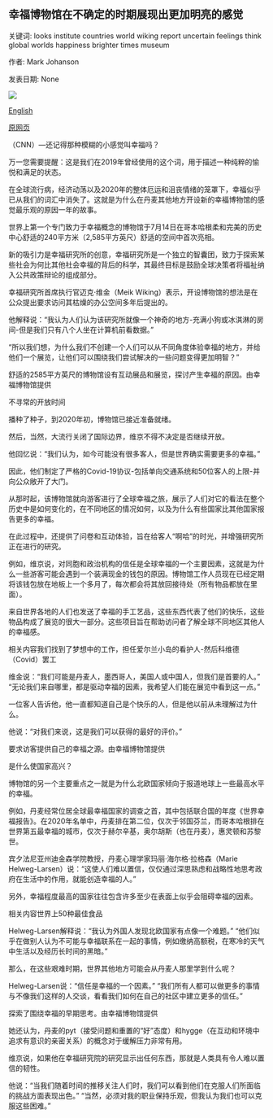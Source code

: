 ## 幸福博物馆在不确定的时期展现出更加明亮的感觉

关键词: looks institute countries world wiking report uncertain feelings think global worlds happiness brighter times museum

作者: Mark Johanson

发表日期: None

![](https://cdn.cnn.com/cnnnext/dam/assets/200819164802-happiness-museum-sign-super-tease.jpg)

[English](Happiness%20Museum%20looks%20at%20brighter%20feelings%20in%20uncertain%20times.md)

[原网页](https://edition.cnn.com/travel/article/happiness-museum-copenhagen-denmark-wellness/index.html)

（CNN）—还记得那种模糊的小感觉叫幸福吗？

万一您需要提醒：这是我们在2019年曾经使用的这个词，用于描述一种纯粹的愉悦和满足的状态。

在全球流行病，经济动荡以及2020年的整体厄运和沮丧情绪的笼罩下，幸福似乎已从我们的词汇中消失了。这就是为什么在丹麦其他地方开设新的幸福博物馆的感觉最乐观的原因一年的故事。

世界上第一个专门致力于幸福概念的博物馆于7月14日在哥本哈根柔和完美的历史中心舒适的240平方米（2,585平方英尺）舒适的空间中首次亮相。

新的吸引力是幸福研究所的创意，幸福研究所是一个独立的智囊团，致力于探索某些社会为何比其他社会幸福的背后的科学，其最终目标是鼓励全球决策者将福祉纳入公共政策辩论的组成部分。

幸福研究所首席执行官迈克·维金（Meik Wiking）表示，开设博物馆的想法是在公众提出要求访问其枯燥的办公空间多年后提出的。

他解释说：“我认为人们认为该研究所就像一个神奇的地方-充满小狗或冰淇淋的房间-但是我们只有八个人坐在计算机前看数据。”

“所以我们想，为什么我们不创建一个人们可以从不同角度体验幸福的地方，并给他们一个展览，让他们可以围绕我们尝试解决的一些问题变得更加明智？”

舒适的2585平方英尺的博物馆设有互动展品和展览，探讨产生幸福的原因。由幸福博物馆提供

不寻常的开放时间

播种了种子，到2020年初，博物馆已接近准备就绪。

然后，当然，大流行关闭了国际边界，维京不得不决定是否继续开放。

他回忆说：“我们认为，如今可能没有很多客人，但是世界确实需要更多的幸福。”

因此，他们制定了严格的Covid-19协议-包括单向交通系统和50位客人的上限-并向公众敞开了大门。

从那时起，该博物馆就向游客进行了全球幸福之旅，展示了人们对它的看法在整个历史中是如何变化的，在不同地区的情况如何，以及为什么有些国家比其他国家报告更多的幸福。

在此过程中，还提供了问卷和互动体验，旨在给客人“啊哈”的时光，并增强研究所正在进行的研究。

例如，维京说，对同胞和政治机构的信任是全球幸福的一个主要因素，这就是为什么一些游客可能会遇到一个装满现金的钱包的原因。博物馆工作人员现在已经定期将该钱包放在地板上一个多月了，每次都会将其放回接待处（所有物品都放在里面）。

来自世界各地的人们也发送了幸福的手工艺品，这些东西代表了他们的快乐，这些物品构成了展览的很大一部分。这些项目旨在帮助访问者了解全球不同地区其他人的幸福感。

相关内容我们找到了梦想中的工作，担任爱尔兰小岛的看护人-然后科维德（Covid）罢工

维金说：“我们可能是丹麦人，墨西哥人，美国人或中国人，但我们是首要的人。” “无论我们来自哪里，都是驱动幸福的因素，我希望人们能在展览中看到这一点。”

一位客人告诉他，他一直都知道自己是个快乐的人，但是他以前从未理解过为什么。

他说：“对我们来说，这是我们可以获得的最好的评价。”

要求访客提供自己的幸福之源。由幸福博物馆提供

是什么使国家高兴？

博物馆的另一个主要重点之一就是为什么北欧国家倾向于报道地球上一些最高水平的幸福。

例如，丹麦经常位居全球最幸福国家的调查之首，其中包括联合国的年度《世界幸福报告》。在2020年名单中，丹麦排在第二位，仅次于邻国芬兰，而哥本哈根排在世界第五最幸福的城市，仅次于赫尔辛基，奥尔胡斯（也在丹麦），惠灵顿和苏黎世。

宾夕法尼亚州迪金森学院教授，​​丹麦心理学家玛丽·海尔格·拉格森（Marie Helweg-Larsen）说：“这使人们难以置信，仅仅通过深思熟虑和战略性地思考政府在生活中的作用，就能创造幸福的人。”

另外，幸福程度最高的国家往往包含许多至少在表面上似乎会阻碍幸福的因素。

相关内容世界上50种最佳食品

Helweg-Larsen解释说：“我认为外国人发现北欧国家有点像一个难题。” “他们似乎在做别人认为不可能与幸福联系在一起的事情，例如缴纳高额税，在寒冷的天气中生活以及经历长时间的黑暗。”

那么，在这些艰难时期，世界其他地方可能会从丹麦人那里学到什么呢？

Helweg-Larsen说：“信任是幸福的一个因素。” “我们所有人都可以做更多的事情与不像我们这样的人交谈，看看我们如何在自己的社区中建立更多的信任。”

探索了围绕幸福的早期思考。由幸福博物馆提供

她还认为，丹麦的pyt（接受问题和重置的“好”态度）和hygge（在互动和环境中追求有意识的亲密关系）的概念对于缓解压力非常有用。

维京说，如果他在幸福研究院的研究显示出任何东西，那就是人类具有令人难以置信的韧性。

他说：“当我们随着时间的推移关注人们时，我们可以看到他们在克服人们所面临的挑战方面表现出色。” “当然，必须对我的职业保持乐观，但我认为我们也可以克服这些困难。”